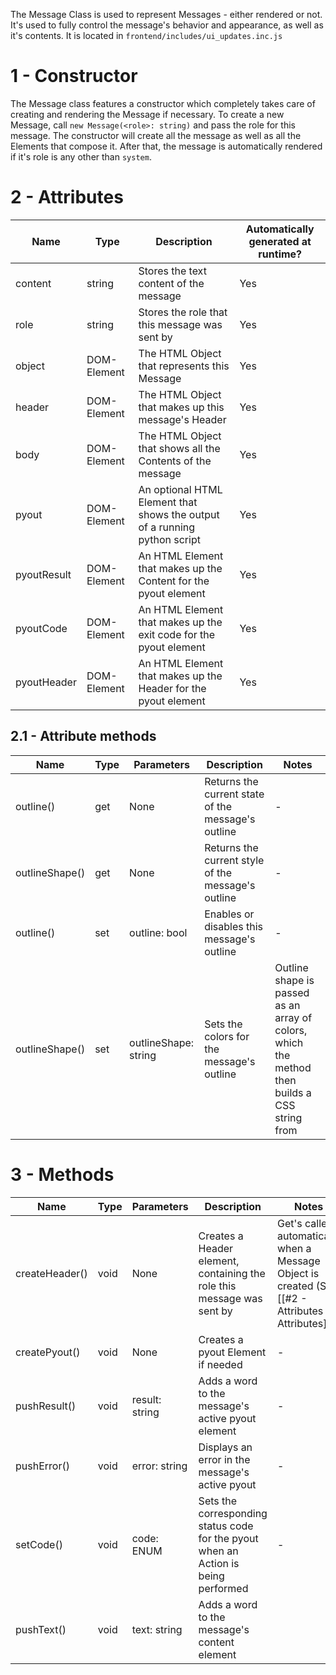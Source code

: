 The Message Class is used to represent Messages - either rendered or not.
It's used to fully control the message's behavior and appearance, as well as it's contents. It is located in `frontend/includes/ui_updates.inc.js`

# 1 - Constructor
The Message class features a constructor which completely takes care of creating and rendering the Message if necessary. To create a new Message, call `new Message(<role>: string)` and pass the role for this message. The constructor will create all the message as well as all the Elements that compose it. After that, the message is automatically rendered if it's role is any other than `system`.

# 2 - Attributes
| Name        | Type        | Description                                                               | Automatically generated at runtime? |
| ----------- | ----------- | ------------------------------------------------------------------------- | ----------------------------------- |
| content     | string      | Stores the text content of the message                                    | Yes                                 |
| role        | string      | Stores the role that this message was sent by                             | Yes                                 |
| object      | DOM-Element | The HTML Object that represents this Message                              | Yes                                 |
| header      | DOM-Element | The HTML Object that makes up this message's Header                       | Yes                                 |
| body        | DOM-Element | The HTML Object that shows all the Contents of the message                | Yes                                 |
| pyout       | DOM-Element | An optional HTML Element that shows the output of a running python script | Yes                                 |
| pyoutResult | DOM-Element | An HTML Element that makes up the Content for the pyout element           | Yes                                 |
| pyoutCode   | DOM-Element | An HTML Element that makes up the exit code for the pyout element         | Yes                                 |
| pyoutHeader | DOM-Element | An HTML Element that makes up the Header for the pyout element            | Yes                                 |
## 2.1 - Attribute methods
| Name           | Type | Parameters           | Description                                        | Notes                                                                                         |
| -------------- | ---- | -------------------- | -------------------------------------------------- | --------------------------------------------------------------------------------------------- |
| outline()      | get  | None                 | Returns the current state of the message's outline | -                                                                                             |
| outlineShape() | get  | None                 | Returns the current style of the message's outline | -                                                                                             |
| outline()      | set  | outline: bool        | Enables or disables this message's outline         | -                                                                                             |
| outlineShape() | set  | outlineShape: string | Sets the colors for the message's outline          | Outline shape is passed as an array of colors, which the method then builds a CSS string from |
# 3 - Methods
| Name           | Type | Parameters     | Description                                                                        | Notes                                                                                               |
| -------------- | ---- | -------------- | ---------------------------------------------------------------------------------- | --------------------------------------------------------------------------------------------------- |
| createHeader() | void | None           | Creates a Header element, containing the role this message was sent by             | Get's called automatically when a Message Object is created (See [[#2 - Attributes \| Attributes]]) |
| createPyout()  | void | None           | Creates a pyout Element if needed                                                  | -                                                                                                   |
| pushResult()   | void | result: string | Adds a word to the message's active pyout element                                  | -                                                                                                   |
| pushError()    | void | error: string  | Displays an error in the message's active pyout                                    | -                                                                                                   |
| setCode()      | void | code: ENUM     | Sets the corresponding status code for the pyout when an Action is being performed | -                                                                                                   |
| pushText()     | void | text: string   | Adds a word to the message's content element                                       |                                                                                                     |

